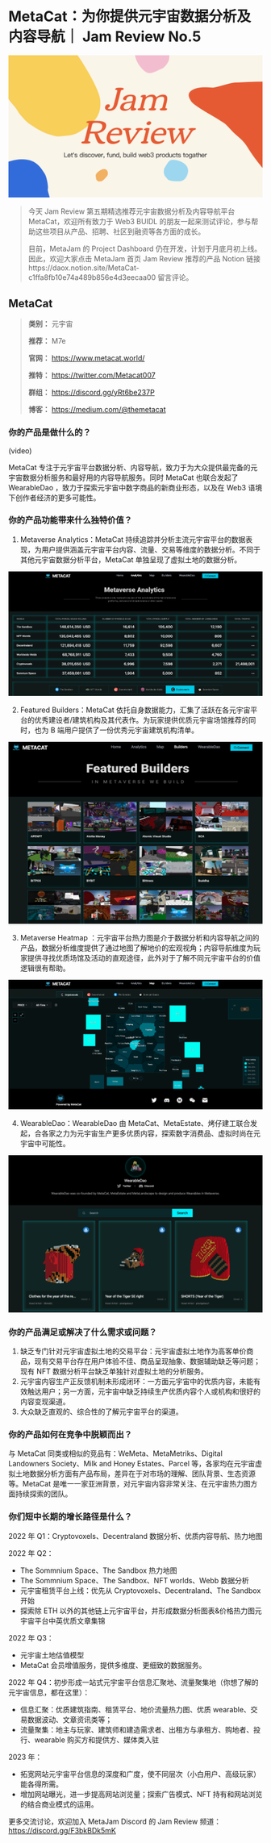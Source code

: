 # MetaCat：为你提供元宇宙数据分析及内容导航｜ Jam Review No.5

![](./jam-review.png)

> 今天 Jam Review 第五期精选推荐元宇宙数据分析及内容导航平台 MetaCat，欢迎所有致力于 Web3 BUIDL 的朋友一起来测试评论，参与帮助这些项目从产品、招聘、社区到融资等各方面的成长。
>
> 目前，MetaJam 的 Project Dashboard 仍在开发，计划于月底月初上线。因此，欢迎大家点击 MetaJam 首页 Jam Review 推荐的产品 Notion 链接https://daox.notion.site/MetaCat-c1ffa8fb10e74a489b856e4d3eecaa00 留言评论。

## MetaCat

[](./01.png)

> **类别：** 元宇宙
>
> **推荐：** M7e
>
> **官网：** https://www.metacat.world/
>
> **推特：** https://twitter.com/Metacat007
>
> **群组：** https://discord.gg/yRt6be237P
>
> **博客：** https://medium.com/@themetacat

### 你的产品是做什么的？

(video)

MetaCat 专注于元宇宙平台数据分析、内容导航，致力于为大众提供最完备的元宇宙数据分析服务和最好用的内容导航服务。同时 MetaCat 也联合发起了 WearableDao ，致力于探索元宇宙中数字商品的新商业形态，以及在 Web3 语境下创作者经济的更多可能性。

### 你的产品功能带来什么独特价值？

1. Metaverse Analytics：MetaCat 持续追踪并分析主流元宇宙平台的数据表现，为用户提供涵盖元宇宙平台内容、流量、交易等维度的数据分析。不同于其他元宇宙数据分析平台，MetaCat 单独呈现了虚拟土地的数据分析。

![](./02.png)

2. Featured Builders：MetaCat 依托自身数据能力，汇集了活跃在各元宇宙平台的优秀建设者/建筑机构及其代表作。为玩家提供优质元宇宙场馆推荐的同时，也为 B 端用户提供了一份优秀元宇宙建筑机构清单。

![](./03.png)

3. Metaverse Heatmap ：元宇宙平台热力图是介于数据分析和内容导航之间的产品，数据分析维度提供了通过地图了解地价的宏观视角；内容导航维度为玩家提供寻找优质场馆及活动的直观途径，此外对于了解不同元宇宙平台的价值逻辑很有帮助。

![](./04.png)

4. WearableDao：WearableDao 由 MetaCat、MetaEstate、烤仔建工联合发起，合各家之力为元宇宙生产更多优质内容，探索数字消费品、虚拟时尚在元宇宙中可能性。

![](./05.png)

### 你的产品满足或解决了什么需求或问题？

1. 缺乏专门针对元宇宙虚拟土地的交易平台：元宇宙虚拟土地作为高客单价商品，现有交易平台存在用户体验不佳、商品呈现抽象、数据辅助缺乏等问题；现有 NFT 数据分析平台缺乏单独针对虚拟土地的分析服务。
2. 元宇宙内容生产正反馈机制未形成闭环：一方面元宇宙中的优质内容，未能有效触达用户；另一方面，元宇宙中缺乏持续生产优质内容个人或机构和很好的内容变现渠道。
3. 大众缺乏直观的、综合性的了解元宇宙平台的渠道。

### 你的产品如何在竞争中脱颖而出？

与 MetaCat 同类或相似的竞品有：WeMeta、MetaMetriks、Digital Landowners Society、Milk and Honey Estates、Parcel 等，各家均在元宇宙虚拟土地数据分析方面有产品布局，差异在于对市场的理解、团队背景、生态资源等。MetaCat 是唯一一家亚洲背景，对元宇宙内容非常关注、在元宇宙热力图方面持续探索的团队。

### 你们短中长期的增长路径是什么？

2022 年 Q1：Cryptovoxels、Decentraland 数据分析、优质内容导航、热力地图

2022 年 Q2：

- The Sommnium Space、The Sandbox 热力地图
- The Sommnium Space、The Sandbox、NFT worlds、Webb 数据分析
- 元宇宙租赁平台上线：优先从 Cryptovoxels、Decentraland、The Sandbox 开始
- 探索除 ETH 以外的其他链上元宇宙平台，并形成数据分析图表&价格热力图元宇宙平台中英优质文章集锦

2022 年 Q3：

- 元宇宙土地估值模型
- MetaCat 会员增值服务，提供多维度、更细致的数据服务。

2022 年 Q4：初步形成一站式元宇宙平台信息汇聚地、流量聚集地（你想了解的元宇宙信息，都在这里）：

- 信息汇聚：优质建筑指南、租赁平台、地价流量热力图、优质 wearable、交易数据波动、文章资讯类等；
- 流量聚集：地主与玩家、建筑师和建造需求者、出租方与承租方、购地者、投行、wearable 购买方和提供方、媒体类入驻

2023 年：

- 拓宽网站元宇宙平台信息的深度和广度，使不同层次（小白用户、高级玩家）能各得所需。
- 增加网站曝光，进一步提高网站浏览量；探索广告模式、NFT 持有和网站浏览的结合商业模式的运用。

更多交流讨论，欢迎加入 MetaJam Discord 的 Jam Review 频道：https://discord.gg/F3bkBDk5mK
